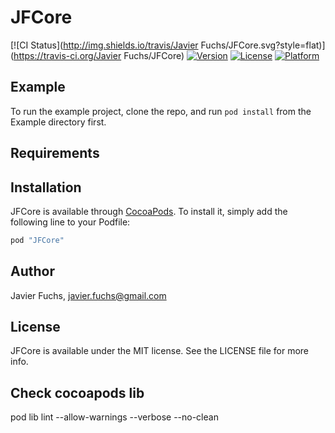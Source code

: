 
# JFCore

[![CI Status](http://img.shields.io/travis/Javier Fuchs/JFCore.svg?style=flat)](https://travis-ci.org/Javier Fuchs/JFCore)
[![Version](https://img.shields.io/cocoapods/v/JFCore.svg?style=flat)](http://cocoapods.org/pods/JFCore)
[![License](https://img.shields.io/cocoapods/l/JFCore.svg?style=flat)](http://cocoapods.org/pods/JFCore)
[![Platform](https://img.shields.io/cocoapods/p/JFCore.svg?style=flat)](http://cocoapods.org/pods/JFCore)

## Example

To run the example project, clone the repo, and run `pod install` from the Example directory first.

## Requirements

## Installation

JFCore is available through [CocoaPods](http://cocoapods.org). To install
it, simply add the following line to your Podfile:

```ruby
pod "JFCore"
```

## Author

Javier Fuchs, javier.fuchs@gmail.com

## License

JFCore is available under the MIT license. See the LICENSE file for more info.

## Check cocoapods lib
pod lib lint --allow-warnings --verbose --no-clean 

